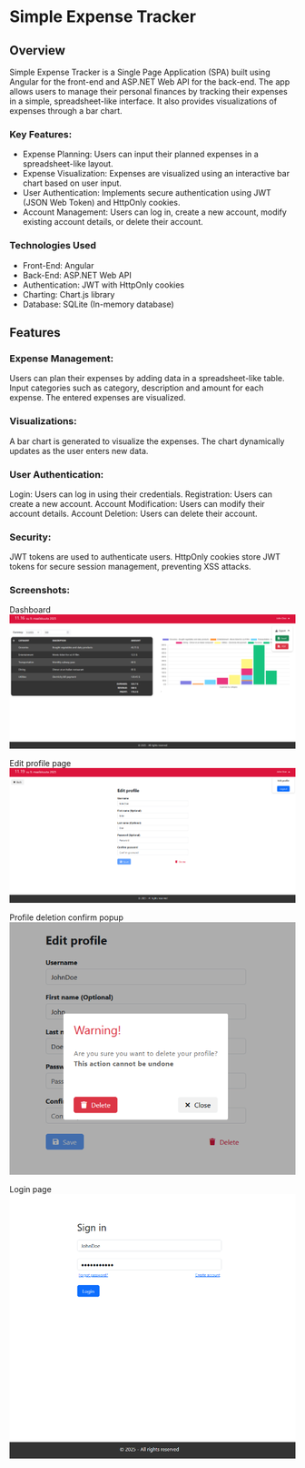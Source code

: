 # Simple Expense Tracker

## Overview

Simple Expense Tracker is a Single Page Application (SPA) built using Angular for the front-end and ASP.NET Web API for the back-end. The app allows users to manage their personal finances by tracking their expenses in a simple, spreadsheet-like interface. It also provides visualizations of expenses through a bar chart.

### Key Features:

 * Expense Planning: Users can input their planned expenses in a spreadsheet-like layout.
 * Expense Visualization: Expenses are visualized using an interactive bar chart based on user input.
 * User Authentication: Implements secure authentication using JWT (JSON Web Token) and HttpOnly cookies.
 * Account Management: Users can log in, create a new account, modify existing account details, or delete their account.

### Technologies Used
 * Front-End: Angular
 * Back-End: ASP.NET Web API
 * Authentication: JWT with HttpOnly cookies
 * Charting: Chart.js library
 * Database: SQLite (In-memory database)

## Features

### Expense Management:

  Users can plan their expenses by adding data in a spreadsheet-like table.
  Input categories such as category, description and amount for each expense.
  The entered expenses are visualized.

### Visualizations:

  A bar chart is generated to visualize the expenses.
  The chart dynamically updates as the user enters new data.

### User Authentication:

  Login: Users can log in using their credentials.
  Registration: Users can create a new account.
  Account Modification: Users can modify their account details.
  Account Deletion: Users can delete their account.

### Security:

  JWT tokens are used to authenticate users.
  HttpOnly cookies store JWT tokens for secure session management, preventing XSS attacks.

### Screenshots:

Dashboard
![Dashboard](./Images/Dashboard.png)

Edit profile page  
![Edit account page](./Images/Edit-profile-form.png)


Profile deletion confirm popup
![Confirm account deletion dialog](./Images/Profile-delete-confirm-dialog.png)
  
Login page
![Login page](./Images/Login-page.png)
